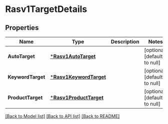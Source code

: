 # Rasv1TargetDetails

## Properties
Name | Type | Description | Notes
------------ | ------------- | ------------- | -------------
**AutoTarget** | [***Rasv1AutoTarget**](RASv1AutoTarget.md) |  | [optional] [default to null]
**KeywordTarget** | [***Rasv1KeywordTarget**](RASv1KeywordTarget.md) |  | [optional] [default to null]
**ProductTarget** | [***Rasv1ProductTarget**](RASv1ProductTarget.md) |  | [optional] [default to null]

[[Back to Model list]](../README.md#documentation-for-models) [[Back to API list]](../README.md#documentation-for-api-endpoints) [[Back to README]](../README.md)

